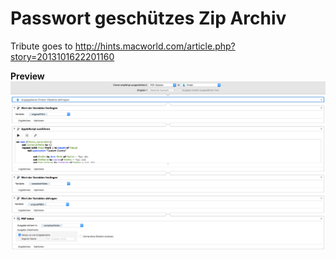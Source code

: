 # Passwort geschützes Zip Archiv


Tribute goes to
http://hints.macworld.com/article.php?story=2013101622201160


__Preview__
![Preview.png](https://github.com/contmp/automater-workflows/raw/master/PDF%20Splitter/PDF%20Splitter.workflow/Contents/QuickLook/Preview.png)
